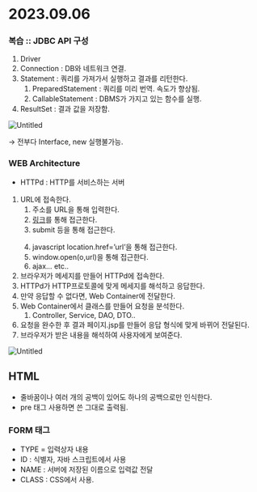 # 2023.09.06

### 복습 :: JDBC API 구성

1. Driver
2. Connection : DB와 네트워크 연결.
3. Statement : 쿼리를 가져가서 실행하고 결과를 리턴한다.
    1. PreparedStatement : 쿼리를 미리 번역. 속도가 향상됨.
    2. CallableStatement : DBMS가 가지고 있는 함수를 실행.
4. ResultSet : 결과 값을 저장함.

![Untitled](https://prod-files-secure.s3.us-west-2.amazonaws.com/af24a09c-661e-49f0-8040-f1d0a9110aec/bd2afa16-7718-4f9b-94c3-1b5b741d45eb/Untitled.png)

→ 전부다 Interface, new 실행불가능.

### WEB Architecture

- HTTPd : HTTP를 서비스하는 서버
1. URL에 접속한다.
    1. 주소를 URL을 통해 입력한다.
    2. <a href=url>링크</a>를 통해 접근한다.
    3. <form action=url> submit 등을 통해 접근한다.
    4. javascript location.href=’url’을 통해 접근한다.
    5. window.open(o,url)을 통해 접근한다.
    6. ajax… etc..
2. 브라우저가 메세지를 만들어 HTTPd에 접속한다.
3. HTTPd가 HTTP프로토콜에 맞게 메세지를 해석하고 응답한다.
4. 만약 응답할 수 없다면, Web Container에 전달한다.
5. Web Container에서 클래스를 만들어 요청을 분석한다.
    1. Controller, Service, DAO, DTO..
6. 요청을 완수한 후 결과 페이지.jsp를 만들어 응답 형식에 맞게 바뀌어 전달된다.
7. 브라우저가 받은 내용을 해석하여 사용자에게 보여준다.

![Untitled](https://prod-files-secure.s3.us-west-2.amazonaws.com/af24a09c-661e-49f0-8040-f1d0a9110aec/891d352e-f377-43fe-9286-dda492f90b26/Untitled.png)

## HTML

- 줄바꿈이나 여러 개의 공백이 있어도 하나의 공백으로만 인식한다.
- pre 태그 사용하면 쓴 그대로 출력됨.

### FORM 태그

- TYPE = 입력상자 내용
- ID : 식별자, 자바 스크립트에서 사용
- NAME : 서버에 저장된 이름으로 입력값 전달
- CLASS : CSS에서 사용.
